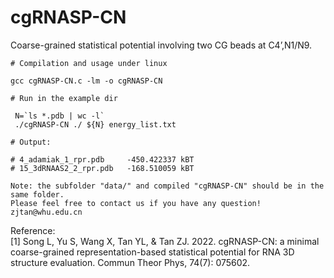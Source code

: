 # cgRNASP-CN

Coarse-grained statistical potential involving two CG beads at  C4’,N1/N9.

```
# Compilation and usage under linux

gcc cgRNASP-CN.c -lm -o cgRNASP-CN

# Run in the example dir

 N=`ls *.pdb | wc -l`
 ./cgRNASP-CN ./ ${N} energy_list.txt

# Output:
   
# 4_adamiak_1_rpr.pdb     -450.422337 kBT
# 15_3dRNAAS2_2_rpr.pdb   -168.510059 kBT

Note: the subfolder "data/" and compiled "cgRNASP-CN" should be in the same folder.
Please feel free to contact us if you have any question! zjtan@whu.edu.cn
```

Reference:                                      
[1]  Song L, Yu S, Wang X, Tan YL, & Tan ZJ. 2022. cgRNASP-CN: a minimal coarse-grained representation-based statistical potential for RNA 3D structure evaluation. Commun Theor Phys, 74(7): 075602.
